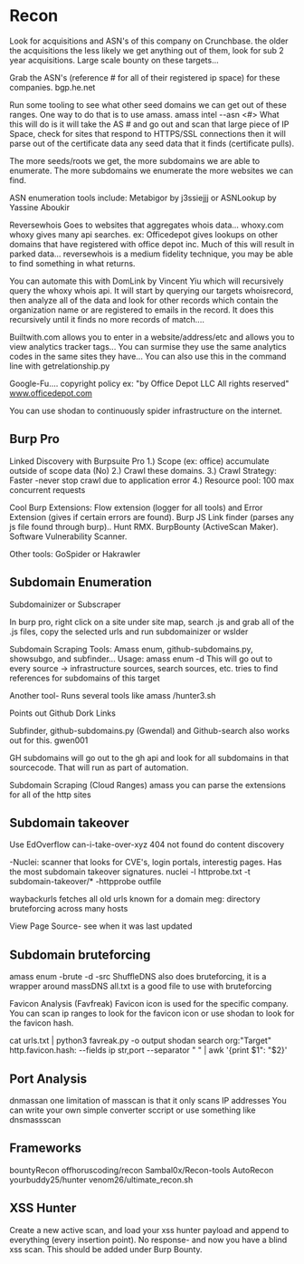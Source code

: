 # Recon
Look for acquisitions and ASN's of this company on Crunchbase.
the older the acquisitions the less likely we get anything out of them, look for sub 2 year acquisitions.
Large scale bounty on these targets...

Grab the ASN's (reference # for all of their registered ip space) for these companies. 
bgp.he.net 

Run some tooling to see what other seed domains we can get out of these ranges. One way to do that is to use amass.
amass intel --asn <#>
What this will do is it will take the AS # and go out and scan that large piece of IP Space, check for sites that respond to HTTPS/SSL connections
then it will parse out of the certificate data any seed data that it finds (certificate pulls). 

The more seeds/roots we get, the more subdomains we are able to enumerate. The more subdomains we enumerate the more websites we can find.

 ASN enumeration tools include: Metabigor by j3ssiejjj or ASNLookup by Yassine Aboukir
 
 
 Reversewhois
 Goes to websites that aggregates whois data... whoxy.com
 whoxy gives many api searches.
ex:  Officedepot gives lookups on other domains that have registered with office depot inc.
 Much of this will result in parked data... reversewhois is a medium fidelity technique, you may be able to find something in what returns.
 
 You can automate this with DomLink by Vincent Yiu which will recursively query the whoxy whois api. 
 It will start by querying our targets whoisrecord, then analyze all of the data and look for other records which contain the organization name or are registered to emails in the record. It does this recursively until it finds no more records of match....
 
 
Builtwith.com allows you to enter in a website/address/etc and allows you to view analytics tracker tags...
You can surmise they use the same analytics codes in the same sites they have...
You can also use this in the command line with getrelationship.py 

Google-Fu....
copyright policy
ex: "by Office Depot LLC All rights reserved" www.officedepot.com


You can use shodan to continuously spider infrastructure on the internet.

## Burp Pro
Linked Discovery with Burpsuite Pro
1.) Scope (ex: office) accumulate outside of scope data (No)
2.) Crawl these domains. 
3.) Crawl Strategy: Faster -never stop crawl due to application error
4.) Resource pool: 100 max concurrent requests

Cool Burp Extensions:
Flow extension (logger for all tools) and Error Extension (gives if certain errors are found). Burp JS Link finder (parses any js file found through burp).. Hunt RMX. BurpBounty (ActiveScan Maker). Software Vulnerability Scanner. 

Other tools: GoSpider or Hakrawler

## Subdomain Enumeration
Subdomainizer or Subscraper

In burp pro, right click on a site under site map, search .js and grab all of the .js files, copy the selected urls and run subdomainizer or wslder 

Subdomain Scraping
Tools: Amass enum, github-subdomains.py, showsubgo, and subfinder...
Usage:
amass enum -d <target>
  This will go out to every source -> infrastructure sources, search sources, etc.
  tries to find references for subdomains of this target
  
Another tool- Runs several tools like amass 
  /hunter3.sh <target>
 
  Points out Github Dork Links
  
 Subfinder, github-subdomains.py (Gwendal) and Github-search also works out for this.
  gwen001
  
 GH subdomains will go out to the gh api and look for all subdomains in that sourcecode. That will run as part of automation.

  Subdomain Scraping (Cloud Ranges)
  amass you can parse the extensions for all of the http sites
 
  ## Subdomain takeover
 Use EdOverflow can-i-take-over-xyz
 404 not found do content discovery
  
  -Nuclei: scanner that looks for CVE's, login portals, interestig pages. Has the most subdomain takeover signatures.
    nuclei -l httprobe.txt -t subdomain-takeover/*
  -httpprobe outfile 
  
waybackurls fetches all old urls known for a domain
  meg: directory bruteforcing across many hosts 
 
View Page Source- see when it was last updated

## Subdomain bruteforcing
  amass enum -brute -d <domain> -src
 ShuffleDNS also does bruteforcing, it is a wrapper around massDNS
 all.txt is a good file to use with bruteforcing
 
  Favicon Analysis (Favfreak)
  Favicon icon is used for the specific company. You can scan ip ranges to look for the favicon icon or use shodan to look for the favicon hash.
  
  cat urls.txt | python3 favreak.py -o output
  shodan search org:"Target" http.favicon.hash:<number> --fields ip str,port --separator " " | awk '{print $1": "$2}'
  
## Port Analysis
  dnmassan
  one limitation of masscan is that it only scans IP addresses
  You can write your own simple converter sccript or use something like dnsmassscan
  
 ## Frameworks
  bountyRecon
  offhoruscoding/recon
  Sambal0x/Recon-tools
  AutoRecon
  yourbuddy25/hunter
  venom26/ultimate_recon.sh
  
 ## XSS Hunter 
  Create a new active scan, and load your xss hunter payload and append to everything (every insertion point). 
  No response- and now you have a blind xss scan. This should be added under Burp Bounty.
  
